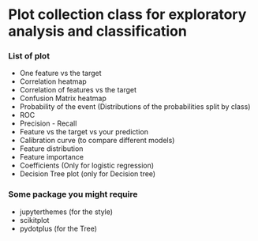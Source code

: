 
# Plot collection class for exploratory analysis and classification

### List of plot

- One feature vs the target
- Correlation heatmap
- Correlation of features vs the target
- Confusion Matrix heatmap
- Probability of the event (Distributions of the probabilities split by class)
- ROC
- Precision - Recall
- Feature vs the target vs your prediction
- Calibration curve (to compare different models)
- Feature distribution
- Feature importance
- Coefficients (Only for logistic regression)
- Decision Tree plot (only for Decision tree)

### Some package you might require

- jupyterthemes (for the style)
- scikitplot
- pydotplus (for the Tree)
